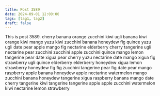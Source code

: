 ```yaml
---
title: Post 3589
date: 2024-09-01 12:00:00
tags: [tag1, tag2]
draft: false
---
```

This is post 3589.
cherry
banana
orange
zucchini
kiwi
ugli
banana
kiwi
orange
kiwi
mango
yuzu
kiwi
zucchini
banana
honeydew
fig
quince
yuzu
ugli
date
pear
apple
mango
fig
nectarine
elderberry
cherry
tangerine
ugli
nectarine
pear
zucchini
zucchini
apple
zucchini
quince
mango
lemon
tangerine
pear
date
xigua
pear
cherry
yuzu
nectarine
date
mango
xigua
fig
strawberry
ugli
quince
elderberry
elderberry
honeydew
xigua
lemon
strawberry
honeydew
fig
fig
zucchini
tangerine
pear
fig
date
pear
mango
raspberry
apple
banana
honeydew
apple
nectarine
watermelon
mango
zucchini
banana
honeydew
tangerine
xigua
raspberry
banana
mango
date
cherry
tangerine
kiwi
tangerine
tangerine
apple
apple
zucchini
watermelon
kiwi
nectarine
lemon
strawberry
